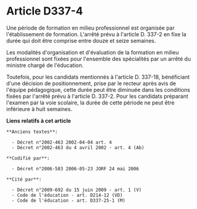 # Article D337-4

Une période de formation en milieu professionnel est organisée par l'établissement de formation. L'arrêté prévu à l'article
D. 337-2 en fixe la durée qui doit être comprise entre douze et seize semaines.

Les modalités d'organisation et d'évaluation de la formation en milieu professionnel sont fixées pour l'ensemble des
spécialités par un arrêté du ministre chargé de l'éducation.

Toutefois, pour les candidats mentionnés à l'article D. 337-18, bénéficiant d'une décision de positionnement, prise par le
recteur après avis de l'équipe pédagogique, cette durée peut être diminuée dans les conditions fixées par l'arrêté prévu à
l'article D. 337-2. Pour les candidats préparant l'examen par la voie scolaire, la durée de cette période ne peut être
inférieure à huit semaines.

**Liens relatifs à cet article**

	**Anciens textes**:

	  - Décret n°2002-463 2002-04-04 art. 4
	  - Décret n°2002-463 du 4 avril 2002 - art. 4 (Ab)

	**Codifié par**:

	  - Décret n°2006-583 2006-05-23 JORF 24 mai 2006

	**Cité par**:

	  - Décret n°2009-692 du 15 juin 2009 - art. 1 (V)
	  - Code de l'éducation - art. D214-12 (VD)
	  - Code de l'éducation - art. D337-25-1 (M)

